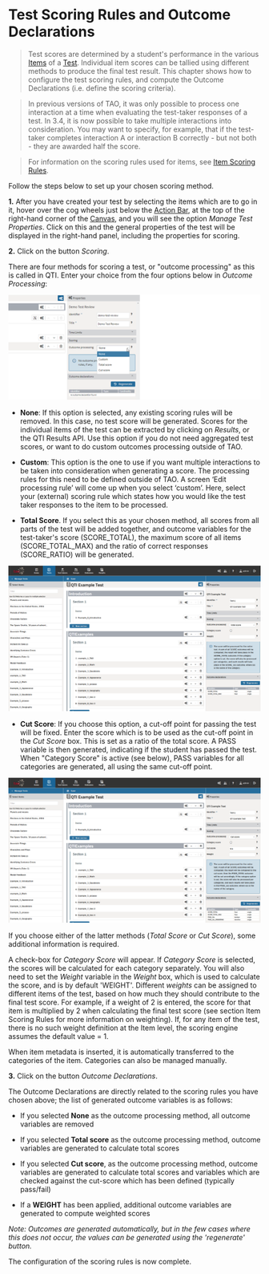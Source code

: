 <!--
tags: []

--> 

# Test Scoring Rules and Outcome Declarations

> Test scores are determined by a student's performance in the various [Items](../appendix/glossary.md#item) of a [Test](../appendix/glossary.md#test). Individual item scores can be tallied using different methods to produce the final test result. This chapter shows how to configure the test scoring rules, and compute the Outcome Declarations (i.e. define the scoring criteria).

>In previous versions of TAO, it was only possible to process one interaction at a time when evaluating the test-taker responses of a test. In 3.4, it is now possible to take multiple interactions into consideration. You may want to specify, for example, that if the test-taker completes interaction A or interaction B correctly - but not both - they are awarded half the score.

>For information on the scoring rules used for items, see [Item Scoring Rules](../items/item-scoring-rules.md).


Follow the steps below to set up your chosen scoring method.

**1.** After you have created your test by selecting the items which are to go in it, hover over the cog wheels just below the [Action Bar](../appendix/glossary.md#action-bar), at the top of the right-hand corner of the [Canvas](../appendix/glossary.md#canvas), and you will see the option *Manage Test Properties*. Click on this and the general properties of the test will be displayed in the right-hand panel, including the properties for scoring.


**2.** Click on the button *Scoring*.

There are four methods for scoring a test, or "outcome processing" as this is called in QTI. Enter your choice from the four options below in *Outcome Processing*:

![Scoring](../resources/backend/tests/authoring/settings/test/scoring/scoring.png)

- **None**: If this option is selected, any existing scoring rules will be removed. In this case, no test score will be generated. Scores for the individual items of the test can be extracted by clicking on *Results*, or the QTI Results API. Use this option if you do not need aggregated test scores, or want to do custom outcomes processing outside of TAO.

- **Custom**: This option is the one to use if you want multiple interactions to be taken into consideration when generating a score. The processing rules for this need to be defined outside of TAO. A screen ‘Edit processing rule’ will come up when you select ‘custom’. Here, select your (external) scoring rule which states how you would like the test taker responses to the item to be processed.

- **Total Score**. If you select this as your chosen method, all scores from all parts of the test will be added together, and outcome variables for the test-taker's score (SCORE\_TOTAL), the maximum score of all items (SCORE\_TOTAL\_MAX) and the ratio of correct responses (SCORE\_RATIO) will be generated.
 
![Scoring: Total Score](../resources/backend/tests/authoring/settings/test/scoring/total-score.png)

- **Cut Score**: If you choose this option, a cut-off point for passing the test will be fixed. Enter the score which is to be used as the cut-off point in the *Cut Score* box. This is set as a ratio of the total score. A PASS variable is then generated, indicating if the student has passed the test. When "Category Score" is active (see below), PASS variables for all categories are generated, all using the same cut-off point. 

![Scoring: Cut Score](../resources/backend/tests/authoring/settings/test/scoring/cut-score.png)


If you choose either of the latter methods (*Total Score* or *Cut Score*), some additional information is required.


A check-box for *Category Score* will appear. If *Category Score* is selected, the scores will be calculated for each category separately. You will also need to set the *Weight* variable in the *Weight* box, which is used to calculate the score, and is by default 'WEIGHT'. Different *weights* can be assigned to different items of the test, based on how much they should contribute to the final test score. For example, if a weight of 2 is entered, the score for that item is multiplied by 2 when calculating the final test score (see section Item Scoring Rules for more information on weighting). If, for any item of the test, there is no such weight definition at the Item level, the scoring engine assumes the default value = 1.

When item metadata is inserted, it is automatically transferred to the categories of the item. Categories can also be managed manually.

**3.** Click on the button *Outcome Declarations*. 

The Outcome Declarations are directly related to the scoring rules you have chosen above; the list of generated outcome variables is as follows:
 
- If you selected **None** as the outcome processing method, all outcome variables are removed

-  If you selected **Total score** as the outcome processing method, outcome variables are generated to calculate total scores

-  If you selected **Cut score**, as the outcome processing method, outcome variables are generated to calculate total scores and variables which are checked against the cut-score which has been defined (typically pass/fail)

- If a **WEIGHT** has been applied, additional outcome variables are generated to compute weighted scores

*Note: Outcomes are generated automatically, but in the few cases where this does not occur, the values can be generated using the 'regenerate' button.*  

The configuration of the scoring rules is now complete. 